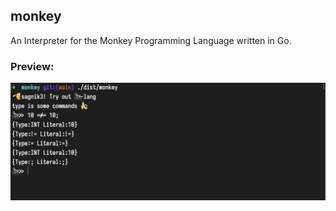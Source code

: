 ## monkey 

An Interpreter for the Monkey Programming Language written in Go.


### Preview:

![monkey-repl](./etc/monkeyv0.png)
